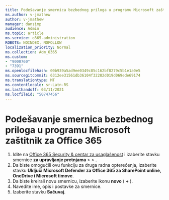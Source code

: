 ```yaml
---
title: Podešavanje smernica bezbednog priloga u programu Microsoft zaštitnik za Office 365
ms.author: v-jmathew
author: v-jmathew
manager: dansimp
audience: Admin
ms.topic: article
ms.service: o365-administration
ROBOTS: NOINDEX, NOFOLLOW
localization_priority: Normal
ms.collection: Adm_O365
ms.custom:
- "9000760"
- "7391"
ms.openlocfilehash: 00b939a5ad9ee0349c85c162bf8279c5b1e1a0e5
ms.sourcegitcommit: 6312ee31561db36104f32282d019d069ede69174
ms.translationtype: MT
ms.contentlocale: sr-Latn-RS
ms.lasthandoff: 03/11/2021
ms.locfileid: "50747456"
---
```

# <a name="set-up-safe-attachment-policies-in-microsoft-defender-for-office-365"></a>Podešavanje smernica bezbednog priloga u programu Microsoft zaštitnik za Office 365

1. Idite na [Office 365 Security & centar za usaglašenost](https://go.microsoft.com/fwlink/p/?linkid=2077143) i izaberite stavku smernice **za upravljanje pretnjama**  >    >  .
2. Da biste omogućili ovu funkciju za druga radna opterećenja, izaberite stavku **Uključi Microsoft Defender za Office 365 za SharePoint online, OneDrive i Microsoft timove**.
3. Da biste kreirali novu smernicu, izaberite ikonu **novo** ( **+** ).
4. Navedite ime, opis i postavke za smernice.
5. Izaberite stavku **Sačuvaj**.

